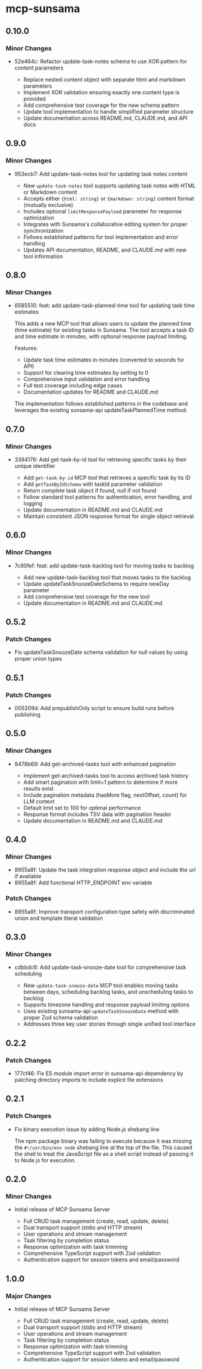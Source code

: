 # mcp-sunsama

## 0.10.0

### Minor Changes

- 52e464c: Refactor update-task-notes schema to use XOR pattern for content parameters

  - Replace nested content object with separate html and markdown parameters
  - Implement XOR validation ensuring exactly one content type is provided
  - Add comprehensive test coverage for the new schema pattern
  - Update tool implementation to handle simplified parameter structure
  - Update documentation across README.md, CLAUDE.md, and API docs

## 0.9.0

### Minor Changes

- 953ecb7: Add update-task-notes tool for updating task notes content

  - New `update-task-notes` tool supports updating task notes with HTML or Markdown content
  - Accepts either `{html: string}` or `{markdown: string}` content format (mutually exclusive)
  - Includes optional `limitResponsePayload` parameter for response optimization
  - Integrates with Sunsama's collaborative editing system for proper synchronization
  - Follows established patterns for tool implementation and error handling
  - Updates API documentation, README, and CLAUDE.md with new tool information

## 0.8.0

### Minor Changes

- 6585510: feat: add update-task-planned-time tool for updating task time estimates

  This adds a new MCP tool that allows users to update the planned time (time estimate) for existing tasks in Sunsama. The tool accepts a task ID and time estimate in minutes, with optional response payload limiting.

  Features:

  - Update task time estimates in minutes (converted to seconds for API)
  - Support for clearing time estimates by setting to 0
  - Comprehensive input validation and error handling
  - Full test coverage including edge cases
  - Documentation updates for README and CLAUDE.md

  The implementation follows established patterns in the codebase and leverages the existing sunsama-api updateTaskPlannedTime method.

## 0.7.0

### Minor Changes

- 3394176: Add get-task-by-id tool for retrieving specific tasks by their unique identifier

  - Add `get-task-by-id` MCP tool that retrieves a specific task by its ID
  - Add `getTaskByIdSchema` with taskId parameter validation
  - Return complete task object if found, null if not found
  - Follow standard tool patterns for authentication, error handling, and logging
  - Update documentation in README.md and CLAUDE.md
  - Maintain consistent JSON response format for single object retrieval

## 0.6.0

### Minor Changes

- 7c90fef: feat: add update-task-backlog tool for moving tasks to backlog

  - Add new update-task-backlog tool that moves tasks to the backlog
  - Update updateTaskSnoozeDateSchema to require newDay parameter
  - Add comprehensive test coverage for the new tool
  - Update documentation in README.md and CLAUDE.md

## 0.5.2

### Patch Changes

- Fix updateTaskSnoozeDate schema validation for null values by using proper union types

## 0.5.1

### Patch Changes

- 005209d: Add prepublishOnly script to ensure build runs before publishing

## 0.5.0

### Minor Changes

- 8478b69: Add get-archived-tasks tool with enhanced pagination

  - Implement get-archived-tasks tool to access archived task history
  - Add smart pagination with limit+1 pattern to determine if more results exist
  - Include pagination metadata (hasMore flag, nextOffset, count) for LLM context
  - Default limit set to 100 for optimal performance
  - Response format includes TSV data with pagination header
  - Update documentation in README.md and CLAUDE.md

## 0.4.0

### Minor Changes

- 8955a8f: Update the task integration response object and include the url if available
- 8955a8f: Add functional HTTP_ENDPOINT env variable

### Patch Changes

- 8955a8f: Improve transport configuration type safety with discriminated union and template literal validation

## 0.3.0

### Minor Changes

- cdbbdc6: Add update-task-snooze-date tool for comprehensive task scheduling

  - New `update-task-snooze-date` MCP tool enables moving tasks between days, scheduling backlog tasks, and unscheduling tasks to backlog
  - Supports timezone handling and response payload limiting options
  - Uses existing sunsama-api `updateTaskSnoozeDate` method with proper Zod schema validation
  - Addresses three key user stories through single unified tool interface

## 0.2.2

### Patch Changes

- 177cf46: Fix ES module import error in sunsama-api dependency by patching directory imports to include explicit file extensions

## 0.2.1

### Patch Changes

- Fix binary execution issue by adding Node.js shebang line

  The npm package binary was failing to execute because it was missing the `#!/usr/bin/env node` shebang line at the top of the file. This caused the shell to treat the JavaScript file as a shell script instead of passing it to Node.js for execution.

## 0.2.0

### Minor Changes

- Initial release of MCP Sunsama Server

  - Full CRUD task management (create, read, update, delete)
  - Dual transport support (stdio and HTTP stream)
  - User operations and stream management
  - Task filtering by completion status
  - Response optimization with task trimming
  - Comprehensive TypeScript support with Zod validation
  - Authentication support for session tokens and email/password

## 1.0.0

### Major Changes

- Initial release of MCP Sunsama Server

  - Full CRUD task management (create, read, update, delete)
  - Dual transport support (stdio and HTTP stream)
  - User operations and stream management
  - Task filtering by completion status
  - Response optimization with task trimming
  - Comprehensive TypeScript support with Zod validation
  - Authentication support for session tokens and email/password
